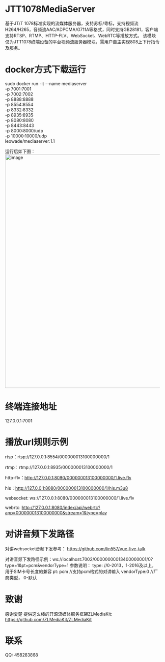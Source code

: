 # JTT1078MediaServer
  基于JT/T 1078标准实现的流媒体服务器，支持苏标/粤标，支持视频流H264/H265，音频流AAC/ADPCMA/G711A等格式，同时支持GB28181，客户端支持RTSP、RTMP、HTTP-FLV、WebSocket、WebRTC等播放方式。
  该模块仅为JTT1078终端设备的平台视频流服务器模块，需用户自主实现808上下行指令及服务。

# docker方式下载运行
sudo docker run -it --name mediaserver \
            -p 7001:7001 \
            -p 7002:7002 \
            -p 8888:8888 \
            -p 8554:8554 \
            -p 8332:8332 \
            -p 8935:8935 \
            -p 8080:8080 \
            -p 8443:8443 \
            -p 8000:8000/udp \
            -p 10000:10000/udp \
            leowade/mediaserver:1.1

运行后如下图：
<img width="1301" height="760" alt="image" src="https://github.com/user-attachments/assets/f0423a83-fa92-400d-b4c3-b2198ba12a64" />

# 终端连接地址
  127.0.0.1:7001

# 播放url规则示例
rtsp：rtsp://127.0.0.1:8554/000000013100000000/1

rtmp：rtmp://127.0.0.1:8935/000000013100000000/1

http-flv：http://127.0.0.1:8080/000000013100000000/1.live.flv

hls：http://127.0.0.1:8080/000000013100000000/1/hls.m3u8

websocket: ws://127.0.0.1:8080/000000013100000000/1.live.flv

webrtc: http://127.0.0.1:8080/index/api/webrtc?app=000000013100000000&stream=1&type=play

# 对讲音频下发路径
   对讲websocket音频下发参考： https://github.com/lin557/vue-live-talk 
   
   对讲音频下发路径示例：ws://localhost:7002/00000000013400000001/0?type=1&pt=pcm&vendorType=1
    参数说明：
     type: //0-2013，1-2016及以上，用于SIM卡号长度的兼容
     pt: pcm //支持pcm格式的对讲输入
     vendorType:0 //厂商类型， 0-默认
  
# 致谢
   感谢夏楚 提供这么棒的开源流媒体服务框架ZLMediaKit: https://github.com/ZLMediaKit/ZLMediaKit
# 联系
QQ: 458283868
